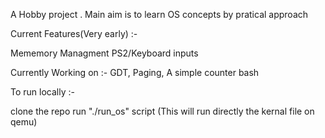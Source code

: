 A Hobby project . Main aim is to learn OS concepts by pratical approach

Current Features(Very early) :-

Mememory Managment PS2/Keyboard inputs

Currently Working on :- GDT, Paging, A simple counter bash

To run locally :-

clone the repo
run "./run_os" script (This will run directly the kernal file on qemu)
